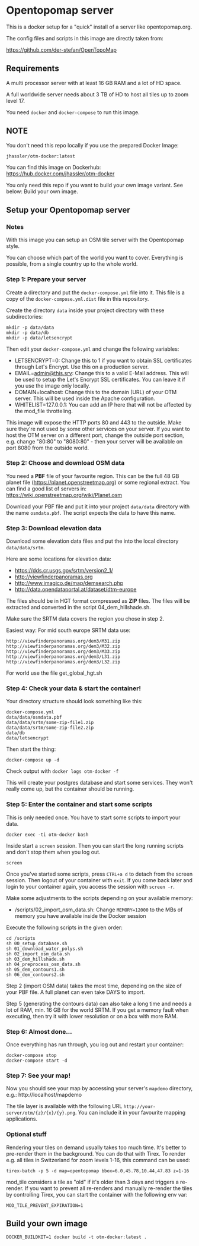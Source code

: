 # Opentopomap server

This is a docker setup for a "quick" install of a server like opentopomap.org.

The config files and scripts in this image are directly taken from:

https://github.com/der-stefan/OpenTopoMap


## Requirements

A multi processor server with at least 16 GB RAM and a lot of HD space.

A full worldwide server needs about 3 TB of HD to host all tiles up to zoom level 17.

You need `docker` and `docker-compose` to run this image.


## NOTE

You don't need this repo locally if you use the prepared Docker Image:

`jhassler/otm-docker:latest`

You can find this image on Dockerhub: https://hub.docker.com/jhassler/otm-docker

You only need this repo if you want to build your own image variant. See below: Build your own image.


## Setup your Opentopomap server

### Notes

With this image you can setup an OSM tile server with the Opentopomap style.

You can choose which part of the world you want to cover. Everything is possible, from a single country up to the whole world.


### Step 1: Prepare your server

Create a directory and put the `docker-compose.yml` file into it. This file is a copy of the `docker-compose.yml.dist` file
in this repository.

Create the directory `data` inside your project directory with these subdirectories:

```
mkdir -p data/data
mkdir -p data/db
mkdir -p data/letsencrypt
```

Then edit your `docker-compose.yml` and change the following variables:

- LETSENCRYPT=0: Change this to 1 if you want to obtain SSL certificates through Let's Encrypt. Use this on a production server.
- EMAIL=admin@this.srv: Change this to a valid E-Mail address. This will be used to setup the Let's Encrypt SSL certificates. You can leave it if you use the image only locally. 
- DOMAIN=localhost: Change this to the domain (URL) of your OTM server. This will be used inside the Apache configuration.
- WHITELIST=127.0.0.1: You can add an IP here that will not be affected by the mod_file throtteling.


This image will expose the HTTP ports 80 and 443 to the outside. Make sure they're not used by some other services
on your server. If you want to host the OTM server on a different port, change the outside port section, e.g. change
"80:80" to "8080:80" - then your server will be available on port 8080 from the outside world.


### Step 2: Choose and download OSM data

You need a **PBF** file of your favourite region. This can be the full 48 GB planet file (https://planet.openstreetmap.org) or
some regional extract. You can find a good list of servers in: https://wiki.openstreetmap.org/wiki/Planet.osm

Download your PBF file and put it into your project `data/data` directory with the name `osmdata.pbf`.
The script expects the data to have this name.


### Step 3: Download elevation data

Download some elevation data files and put the into the local directory `data/data/srtm`.

Here are some locations for elevation data:

* https://dds.cr.usgs.gov/srtm/version2_1/
* http://viewfinderpanoramas.org
* http://www.imagico.de/map/demsearch.php
* http://data.opendataportal.at/dataset/dtm-europe

The files should be in HGT format compressed as **ZIP** files. The files will be extracted and converted in the script 04_dem_hillshade.sh. 

Make sure the SRTM data covers the region you chose in step 2.

Easiest way: For mid south europe SRTM data use:

```
http://viewfinderpanoramas.org/dem3/M31.zip
http://viewfinderpanoramas.org/dem3/M32.zip
http://viewfinderpanoramas.org/dem3/M33.zip
http://viewfinderpanoramas.org/dem3/L31.zip
http://viewfinderpanoramas.org/dem3/L32.zip
```

For world use the file get_global_hgt.sh

### Step 4: Check your data & start the container!

Your directory structure should look something like this:

```
docker-compose.yml
data/data/osmdata.pbf
data/data/srtm/some-zip-file1.zip
data/data/srtm/some-zip-file2.zip
data/db
data/letsencrypt
```

Then start the thing:

`docker-compose up -d`

Check output with `docker logs otm-docker -f`

This will create your postgres database and start some services. 
They won't really come up, but the container should be running.


### Step 5: Enter the container and start some scripts

This is only needed once. You have to start some scripts to import your data.

`docker exec -ti otm-docker bash`

Inside start a `screen` session. Then you can start the long running scripts and don't stop them when you log out.

`screen`

Once you've started some scripts, press `CTRL+a d` to detach from the screen session. Then logout of your container
with `exit`. If you come back later and login to your container again, you access the session with `screen -r`.

Make some adjustments to the scripts depending on your available memory:

* /scripts/02_import_osm_data.sh: Change `MEMORY=12000` to the MBs of memory you have available inside the Docker session


Execute the following scripts in the given order:

```
cd /scripts
sh 00_setup_database.sh
sh 01_download_water_polys.sh
sh 02_import_osm_data.sh
sh 03_dem_hillshade.sh
sh 04_preprocess_osm_data.sh
sh 05_dem_contours1.sh
sh 06_dem_contours2.sh
```

Step 2 (import OSM data) takes the most time, depending on the size of your PBF file. A full planet can even take DAYS to import.

Step 5 (generating the contours data) can also take a long time and needs a lot of RAM, min. 16 GB for the world SRTM. If you get a 
memory fault when executing, then try it with lower resolution or on a box with more RAM.


### Step 6: Almost done...

Once everything has run through, you log out and restart your container:

```
docker-compose stop
docker-compose start -d
```


### Step 7: See your map!

Now you should see your map by accessing your server's `mapdemo` directory, e.g.: http://localhost/mapdemo

The tile layer is available with the following URL `http://your-server/otm/{z}/{x}/{y}.png`. You can include it in your favourite mapping applications.


### Optional stuff

Rendering your tiles on demand usually takes too much time. It's better to pre-render them in the background. You can do that with Tirex.
To render e.g. all tiles in Switzerland for zoom levels 1-16, this command can be used:

`tirex-batch -p 5 -d map=opentopomap bbox=6.0,45.78,10.44,47.83 z=1-16`


mod_tile considers a tile as "old" if it's older than 3 days and triggers a re-render.
If you want to prevent all re-renders and manually re-render the tiles by controlling Tirex, you can start the container with the following env var:

`MOD_TILE_PREVENT_EXPIRATION=1`
 

## Build your own image

`DOCKER_BUILDKIT=1 docker build -t otm-docker:latest .`
